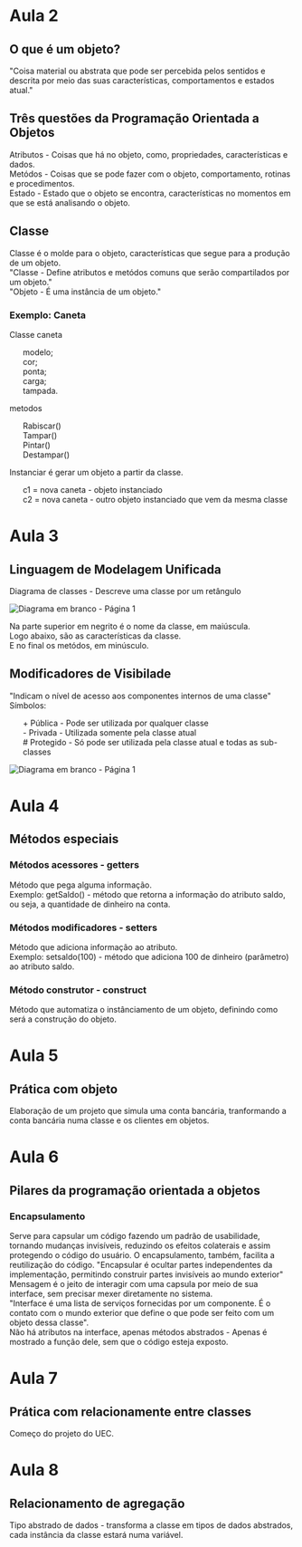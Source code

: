 <h1> Aula 2 </h2>
<h2> O que é um objeto? </h2>
"Coisa material ou abstrata que pode ser percebida pelos sentidos e descrita por meio das suas características, comportamentos e estados atual."

<h2>Três questões da Programação Orientada a Objetos</h2>
Atributos - Coisas que há no objeto, como, propriedades, características e dados. </br>
Metódos - Coisas que se pode fazer com o objeto, comportamento, rotinas e procedimentos. </br>
Estado - Estado que o objeto se encontra, características no momentos em que se está analisando o objeto. </br>

<h2> Classe </h2>
Classe é o molde para o objeto, características que segue para a produção de um objeto. </br>
"Classe - Define atributos e metódos comuns que serão compartilados por um objeto." <br>
"Objeto - É uma instância de um objeto."

<h3> Exemplo: Caneta </h3>
Classe caneta </br>
<ol>
  modelo; </br>
  cor; </br>
  ponta; </br>
  carga; </br>
  tampada. </br>
</ol>
metodos <br>
<ol>
  Rabiscar() <br>
  Tampar() <br>
  Pintar() <br>
  Destampar()
</ol>
Instanciar é gerar um objeto a partir da classe. </br>
<ol>
  c1 = nova caneta - objeto instanciado </br>
  c2 = nova caneta - outro objeto instanciado que vem da mesma classe
</ol>

<h1> Aula 3 </h1>
<h2> Linguagem de Modelagem Unificada </h2>
Diagrama de classes - Descreve uma classe por um retângulo 

![Diagrama em branco - Página 1](https://github.com/Mello8266/Java/assets/95052043/04ecac6a-d308-4867-9da2-ebb48767cf79)

Na parte superior em negrito é o nome da classe, em maiúscula. </br>
Logo abaixo, são as características da classe. </br>
E no final os metódos, em minúsculo.

<h2> Modificadores de Visibilade </h2>
"Indicam o nível de acesso aos componentes internos de uma classe" <br>
Símbolos: 
<ol>
  + Pública - Pode ser utilizada por qualquer classe <br>
  - Privada - Utilizada somente pela classe atual <br>
  # Protegido - Só pode ser utilizada pela classe atual e todas as sub-classes <br>
</ol>

![Diagrama em branco - Página 1](https://github.com/Mello8266/Java/assets/95052043/6f0e7dd3-3edd-495b-8e09-72d407cc40c1)

<h1> Aula 4</h1>
<h2> Métodos especiais </h2>
<h3> Métodos acessores - getters </h3>
Método que pega alguma informação. <br>
Exemplo: getSaldo() - método que retorna a informação do atributo saldo, ou seja, a quantidade de dinheiro na conta.

<h3> Métodos modificadores - setters</h3>
Método que adiciona informação ao atributo. <br>
Exemplo: setsaldo(100) - método que adiciona 100 de dinheiro (parâmetro) ao atributo saldo. 

<h3> Método construtor - construct </h3>
Método que automatiza o instânciamento de um objeto, definindo como será a construção do objeto. 

<h1> Aula 5 </h1>
<h2> Prática com objeto </h2>
Elaboração de um projeto que simula uma conta bancária, tranformando a conta bancária numa classe e os clientes em objetos.

<h1> Aula 6 </h1>
<h2> Pilares da programação orientada a objetos </h2>
<h3> Encapsulamento </h3>
  Serve para capsular um código fazendo um padrão de usabilidade, tornando mudanças invisíveis, reduzindo os efeitos colaterais e assim protegendo o código do usuário. O encapsulamento, também, facilita a reutilização do código.
  "Encapsular é ocultar partes independentes da implementação, permitindo construir partes invisíveis ao mundo exterior" <br>
  Mensagem é o jeito de interagir com uma capsula por meio de sua interface, sem precisar mexer diretamente no sistema. <br>
  "Interface é uma lista de serviços fornecidas por um componente. É o contato com o mundo exterior que define o que pode ser feito com um objeto dessa classe". <br>
  Não há atributos na interface, apenas métodos abstrados - Apenas é mostrado a função dele, sem que o código esteja exposto.

<h1> Aula 7 </h1>
<h2> Prática com relacionamente entre classes</h2>
Começo do projeto do UEC.

<h1> Aula 8 </h1>
<h2> Relacionamento de agregação </h2>
Tipo abstrado de dados - transforma a classe em tipos de dados abstrados, cada instância da classe estará numa variável.







